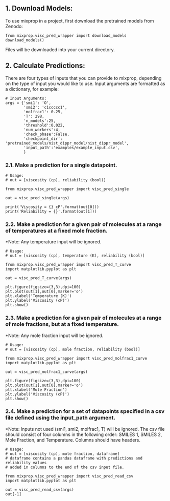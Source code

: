 ## 1. Download Models:

To use mixprop in a project, first download the pretrained models from Zenodo:

```
from mixprop.visc_pred_wrapper import download_models
download_models()
```
Files will be downloaded into your current directory.

## 2. Calculate Predictions:

There are four types of inputs that you can provide to mixprop, depending on the type of input you would like to use. Input arguments are formatted as a dictionary, for example:

```
# Input Arguments:
args = {'smi1': 'O',
        'smi2': 'c1ccccc1',
        'molfrac1': 0.25,
        'T': 298,
        'n_models':25,
        'threshold':0.022,
        'num_workers':4,
        'check_phase':False,
        'checkpoint_dir': 'pretrained_models/nist_dippr_model/nist_dippr_model',
        'input_path':'examples/example_input.csv',
        }
```

### 2.1. Make a prediction for a single datapoint.

```
# Usage:
# out = [viscosity (cp), reliability (bool)]

from mixprop.visc_pred_wrapper import visc_pred_single

out = visc_pred_single(args)

print('Viscosity = {} cP'.format(out[0]))
print('Reliability = {}'.format(out[1]))
```

### 2.2. Make a prediction for a given pair of molecules at a range of temperatures at a fixed mole fraction.
*Note: Any temperature input will be ignored.

```
# Usage:
# out = [viscosity (cp), temperature (K), reliability (bool)]

from mixprop.visc_pred_wrapper import visc_pred_T_curve
import matplotlib.pyplot as plt

out = visc_pred_T_curve(args)

plt.figure(figsize=(3,3),dpi=100)
plt.plot(out[1],out[0],marker='o')
plt.xlabel('Temperature (K)')
plt.ylabel('Viscosity (cP)')
plt.show()
```

### 2.3. Make a prediction for a given pair of molecules at a range of mole fractions, but at a fixed temperature.
*Note: Any mole fraction input will be ignored.

```
# Usage:
# out = [viscosity (cp), mole fraction, reliability (bool)]

from mixprop.visc_pred_wrapper import visc_pred_molfrac1_curve
import matplotlib.pyplot as plt

out = visc_pred_molfrac1_curve(args)

plt.figure(figsize=(3,3),dpi=100)
plt.plot(out[1],out[0],marker='o')
plt.xlabel('Mole Fraction')
plt.ylabel('Viscosity (cP)')
plt.show()
```

### 2.4.  Make a prediction for a set of datapoints specified in a csv file defined using the input_path argument.
*Note: Inputs not used (smi1, smi2, molfrac1, T) will be ignored. The csv file should consist of four columns in the following order: SMILES 1, SMILES 2, Mole Fraction, and Temperature. Columns should have headers.

```
# Usage:
# out = [viscosity (cp), mole fraction, dataframe]
# dataframe contains a pandas dataframe with predictions and reliability values
# added in columns to the end of the csv input file.

from mixprop.visc_pred_wrapper import visc_pred_read_csv
import matplotlib.pyplot as plt

out = visc_pred_read_csv(args)
out[-1]
```


